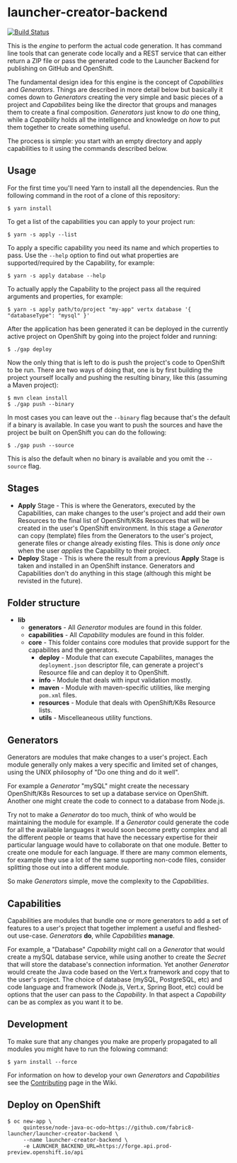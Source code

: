 # launcher-creator-backend

[![Build Status](https://semaphoreci.com/api/v1/fabric8-launcher/launcher-creator-backend/branches/master/badge.svg)](https://semaphoreci.com/fabric8-launcher/launcher-creator-backend)

This is the _engine_ to perform the actual code generation. It has command line tools that can generate code locally and a REST service that
can either return a ZIP file or pass the generated code to the Launcher Backend for publishing on GitHub and OpenShift.

The fundamental design idea for this engine is the concept of _Capabilities_ and _Generators_. Things are described in more detail
below but basically it comes down to _Generators_ creating the very simple and basic pieces of a project and _Capabilites_
being like the director that groups and manages them to create a final composition. _Generators_ just know to _do_ one thing,
while a _Capability_ holds all the intelligence and knowledge on _how_ to put them together to create something useful.

The process is simple: you start with an empty directory and apply capabilities to it using the commands described below.

## Usage

For the first time you'll need Yarn to install all the dependencies. Run the following command in the root of a clone of this repository:

```
$ yarn install
```

To get a list of the capabilities you can apply to your project run:

```
$ yarn -s apply --list
```

To apply a specific capability you need its name and which properties to pass. Use the `--help` option to find out what
properties are supported/required by the Capability, for example:

```
$ yarn -s apply database --help
```

To actually apply the Capability to the project pass all the required arguments and properties, for example:

```
$ yarn -s apply path/to/project "my-app" vertx database '{ "databaseType": "mysql" }'
```

After the application has been generated it can be deployed in the currently active project on OpenShift by going into the
project folder and running:

```
$ ./gap deploy
```

Now the only thing that is left to do is push the project's code to OpenShift to be run. There are two ways of doing that,
one is by first building the project yourself locally and pushing the resulting binary, like this (assuming a Maven project):

```
$ mvn clean install
$ ./gap push --binary
```

In most cases you can leave out the `--binary` flag because that's the default if a binary is available. In case you want
to push the sources and have the project be built on OpenShift you can do the following:

```
$ ./gap push --source
```

This is also the default when no binary is available and you omit the `--source` flag.

## Stages

 - **Apply** Stage - This is where the Generators, executed by the Capabilities, can make changes to the user's project
 and add their own Resources to the final list of OpenShift/K8s Resources that will be created in the user's OpenShift
 environment. In this stage a _Generator_ can copy (template) files from the Generators to the user's project, generate
 files or change already existing files. This is done _only once_ when the user _applies_ the Capability to their project.
- **Deploy** Stage - This is where the result from a previous **Apply** Stage is taken and installed in an OpenShift
instance. Generators and Capabilities don't do anything in this stage (although this might be revisted in the future).

## Folder structure

 - **lib**
   - **generators** - All _Generator_ modules are found in this folder.
   - **capabilities** - All _Capability_ modules are found in this folder.
   - **core** - 
     This folder contains core modules that provide support for the
     capabilites and the generators.
     - **deploy** - Module that can execute Capabilites, manages the `deployment.json` descriptor file,
       can generate a project's Resource file and can deploy it to OpenShift.
     - **info** - Module that deals with input validation mostly.
     - **maven** - Module with maven-specific utilities, like merging `pom.xml` files.
     - **resources** - Module that deals with OpenShift/K8s Resource lists.
     - **utils** - Miscelleaneous utility functions.
   
## Generators

Generators are modules that make changes to a user's project. Each module generally only makes a very specific
and limited set of changes, using the UNIX philosophy of "Do one thing and do it well".

For example a _Generator_ "mySQL" might create the necessary OpenShift/K8s Resources to set up a database service
on OpenShift. Another one might create the code to connect to a database from Node.js.

Try not to make a _Generator_ do too much, think of who would be maintaining the module for example. If a _Generator_
could generate the code for all the available languages it would soon become pretty complex and all the different people
or teams that have the necessary expertise for their particular language would have to collaborate on that one module.
Better to create one module for each language. If there are many common elements, for example they use a lot of the same
supporting non-code files, consider splitting those out into a different module.

So make _Generators_ simple, move the complexity to the _Capabilities_.

## Capabilities

Capabilities are modules that bundle one or more generators to add a set of features to a user's project that
together implement a useful and fleshed-out use-case. _Generators_ **do**, while _Capabilities_ **manage**.

For example, a "Database" _Capability_ might call on a _Generator_ that would create a mySQL database service,
while using another to create the _Secret_ that will store the database's connection information. Yet another
_Generator_ would create the Java code based on the Vert.x framework and copy that to the user's project. The
choice of database (mySQL, PostgreSQL, etc) and code language and framework (Node.js, Vert.x, Spring Boot, etc)
could be options that the user can pass to the _Capability_. In that aspect a _Capability_ can be as complex as
you want it to be.

## Development

To make sure that any changes you make are properly propagated to all modules you might have to run the folowing
command:

```
$ yarn install --force
```

For information on how to develop your own _Generators_ and _Capabilities_ see the
[Contributing](https://github.com/fabric8-launcher/launcher-creator-backend/wiki/Contributing) page in the Wiki.

## Deploy on OpenShift

```
$ oc new-app \
     quintesse/node-java-oc-odo~https://github.com/fabric8-launcher/launcher-creator-backend \
     --name launcher-creator-backend \
     -e LAUNCHER_BACKEND_URL=https://forge.api.prod-preview.openshift.io/api
```
